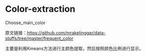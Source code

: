 # Color-extraction

Choose_main_color

原文链接：https://github.com/mrakelinggar/data-stuffs/tree/master/frequent_color

主要是利用Kmeans方法进行主颜色提取，然后按照颜色比例进行显示。
